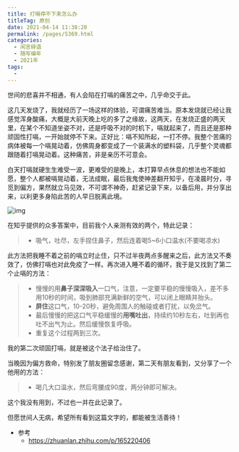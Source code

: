 ```yaml
---
title: 打嗝停不下来怎么办
titleTag: 原创
date: 2021-04-14 11:38:20
permalink: /pages/5369.html
categories:
  - 闲言碎语
  - 随写编年
  - 2021年
tags:
  - 
---
```


世间的悲喜并不相通，有人会陷在打嗝的痛苦之中，几乎命交于此。

这几天发烧了，我就经历了一场这样的体验，可谓痛苦难当。原本发烧就已经让我感觉浑身酸痛，大概是大前天晚上吃的多了之缘故，这两天，在发烧正盛的两天里，在某个不知道坐姿不对，还是呼吸不对的时机下，嗝就起来了，而且还是那种顽固性打嗝，一开始就停不下来。正好比：嗝不知所起，一打不停。我整个苦痛的病体被每一个嗝晃动着，仿佛周身都变成了一个装满水的塑料袋，几乎整个灵魂都跟随着打嗝晃动着。这种痛苦，非是亲历不可意会。

白天打嗝就硬生生难受一波，更难受的是晚上，本打算早点休息的想法也不能如愿，整个人都被嗝晃动着，无法成眠，最后我鬼使神差翻开知乎，在凌晨时分，寻觅到偏方，果然就立马见效，不可谓不神奇，赶紧记录下来，以备后用，并分享出来，以利更多身陷此苦的人早日脱离此境。

![img](http://t.eryajf.net/imgs/2021/09/82c826a045256b3e.jpg)

在知乎提供的众多答案中，目前我个人亲测有效的两个，特此记录：

> - 吸气，吐尽，左手捏住鼻子，然后连着喝5~6小口温水(不要喝凉水)

此方法把我睡不着之前的嗝立时止住，只不过半夜两点多醒来之后，此方法又不奏效了，仿佛打嗝也对此免疫了一样。再次进入睡不着的循环，我于是又找到了第二个止嗝的方法：

> - 慢慢的用**鼻子深深吸入**一口气，注意，一定要平稳的慢慢吸入，差不多用10秒的时间，吸到肺部充满新鲜的空气，可以闭上眼睛并抬头。
> - **屏住**这口气，10-20秒，避免周围人的触碰或者打扰，以免岔气。
> - 最后慢慢的把这口气平稳缓慢的**用嘴吐出**，持续约10秒左右，吐到再也吐不出气为止。然后缓慢恢复呼吸。
> - 重复这个过程两到三次。

我的第二次顽固打嗝，就是被这个法子给治住了。

当晚因为偏方救命，特别发了朋友圈留念感谢，第二天有朋友看到，又分享了一个他用的方法：

> - 喝几大口温水，然后弯腰成90度，两分钟即可解决。

这个我没有用到，不过也一并在此记录了。

但愿世间人无病，希望所有看到这篇文字的，都能被生活善待！

- 参考
  - https://zhuanlan.zhihu.com/p/165220406
